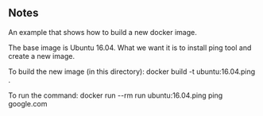 Notes
---------------

An example that shows how to build a new docker image.

The base image is Ubuntu 16.04.
What we want it is to install ping tool and create a new image.

To build the new image (in this directory): docker build -t ubuntu:16.04.ping .

To run the command: docker run --rm run ubuntu:16.04.ping ping google.com
